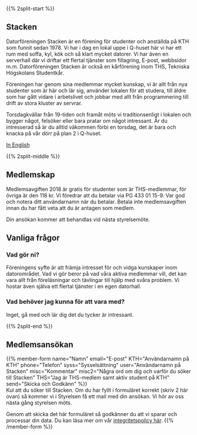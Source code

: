 <!-- 
.. title: Bli medlem
.. slug: member
.. description:
-->

{{% 2split-start %}}

## Stacken
Datorföreningen Stacken är en förening för studenter och anställda
på KTH som funnit sedan 1978. Vi har i dag en lokal uppe i Q-huset
här vi har ett rum med soffa, kyl, kök och så klart mycket datorer.
Vi har även en serverhall där vi driftar ett flertal tjänster som
fillagring, E-post, webbsidor m.m. Datorföreningen Stacken är också
en kårförening inom THS, Tekniska Högskolans Studentkår.

Föreningen har genom sina medlemmar mycket kunskap, vi är allt från
nya studenter som är här och lär sig, använder lokalen för att
studera, till äldre som har gått vidare i arbetslivet och jobbar med
allt från programmering till drift av stora kluster av servrar.

Torsdagkvällar från 19-tiden och framåt möts vi traditionsenligt i
lokalen och bygger något, felsöker eller bara pratar om något
intressant. Är du intresserad så är du alltid väkommen förbi en
torsdag, det är bara och knacka på vår dörr på plan 2 i Q-huset.

[In English](/en/member/)

{{% 2split-middle %}}

## Medlemskap

Medlemsavgiften 2018 är gratis för studenter som är THS-medlemmar,
för övriga är den 118 kr. Vi föredrar att du betalar via
PG 433 01 15-9. Var god och notera ditt användarnamn när du betalar.
Betala inte medlemsavgiften innan du har fått veta att du är antagen
som medlem.

Din ansökan kommer att behandlas vid nästa styrelsemöte.

## Vanliga frågor

### Vad gör ni?
Föreningens syfte är att främja intresset för och vidga kunskaper inom datorområdet. Vad vi gör beror på vad våra aktiva medlemmar vill, det kan vara allt från föreläsningar och tävlingar till hjälp med svåra problem. Vi hostar även själva ett flertal tjänster i en egen datorhall.

### Vad behöver jag kunna för att vara med?
Inget, gå med och lär dig det du tycker är intressant.

{{% 2split-end %}}

## Medlemsansökan

{{% member-form
name="Namn"
email="E-post"
KTH="Användarnamn på KTH"
phone="Telefon"
syss="Sysselsättning"
user="Användarnamn på Stacken"
misc="Kommentar"
misc2="Några ord om dig och varför du söker till Stacken"
THS="Jag är THS-medlem samt aktiv student på KTH"
send="Skicka och Godkänn"
%}}
<br>
Kul att du söker till Stacken. Om du har fyllt i formuläret korrekt (skriv 2 här ovan)
så kommer vi i Styrelsen få ett mail med din ansökan. Vi hör av oss nästa gång
styrelsen möts.

Genom att skicka det här formuläret så godkänner du att vi sparar och processar din data. Du kan läsa mer om vår [integritetspolicy här](/club/integritetspolicy/).
{{% /member-form %}}
